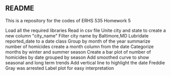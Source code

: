 ## README

This is a repository for the codes of ERHS 535 Homework 5

Load all the required libraries 
Read in csv file 
Unite city and state to create a new column "city_name"
Filter city name by Baltimore,MD
Lubridate reported_date to a date class
Group by month of the year
summarize number of homicides 
create a month column from the date 
Categorize months by winter and summer season 
Create a bar plot of number of homicides by date grouped by season 
Add smoothed curve to show seasonal and long term trends 
Add vertical line to highlight the date Freddie Gray was arrested
Label plot for easy interpretation 